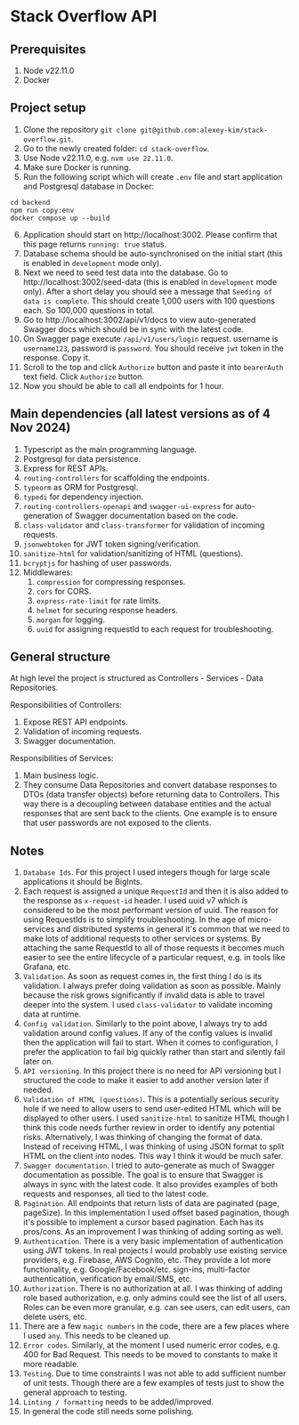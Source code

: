 # Stack Overflow API

## Prerequisites
1. Node v22.11.0
2. Docker

## Project setup
1. Clone the repository `git clone git@github.com:alexey-kim/stack-overflow.git`.
2. Go to the newly created folder: `cd stack-overflow`.
3. Use Node v22.11.0, e.g. `nvm use 22.11.0`.
4. Make sure Docker is running.
5. Run the following script which will create `.env` file and start application and Postgresql database in Docker:
```
cd backend
npm run copy:env
docker compose up --build
```
6. Application should start on http://localhost:3002. Please confirm that this page returns `running: true` status.
7. Database schema should be auto-synchronised on the initial start (this is enabled in `development` mode only).
8. Next we need to seed test data into the database. Go to http://localhost:3002/seed-data (this is enabled in `development` mode only). After a short delay you should see a message that `Seeding of data is complete`. This should create 1,000 users with 100 questions each. So 100,000 questions in total.
9. Go to http://localhost:3002/api/v1/docs to view auto-generated Swagger docs which should be in sync with the latest code.
10. On Swagger page execute `/api/v1/users/login` request. username is `username123`, password is `password`. You should receive `jwt` token in the response. Copy it.
11.  Scroll to the top and click `Authorize` button and paste it into `bearerAuth` text field. Click `Authorize` button.
12.  Now you should be able to call all endpoints for 1 hour.

## Main dependencies (all latest versions as of 4 Nov 2024)
1. Typescript as the main programming language.
2. Postgresql for data persistence.
3. Express for REST APIs.
4. `routing-controllers` for scaffolding the endpoints.
5. `typeorm` as ORM for Postgresql.
6. `typedi` for dependency injection.
7. `routing-controllers-openapi` and `swagger-ui-express` for auto-generation of Swagger documentation based on the code.
8. `class-validator` and `class-transformer` for validation of incoming requests.
9. `jsonwebtoken` for JWT token signing/verification.
10. `sanitize-html` for validation/sanitizing of HTML (questions).
11. `bcryptjs` for hashing of user passwords.
12. Middlewares:
    1. `compression` for compressing responses.
    2. `cors` for CORS.
    3. `express-rate-limit` for rate limits.
    4. `helmet` for securing response headers.
    5. `morgan` for logging.
    6. `uuid` for assigning requestId to each request for troubleshooting.

## General structure
At high level the project is structured as Controllers - Services - Data Repositories.

Responsibilities of Controllers:
1. Expose REST API endpoints.
2. Validation of incoming requests.
3. Swagger documentation.

Responsibilities of Services:
1. Main business logic.
2. They consume Data Repositories and convert database responses to DTOs (data transfer objects) before returning data to Controllers. This way there is a decoupling between database entities and the actual responses that are sent back to the clients. One example is to ensure that user passwords are not exposed to the clients.

## Notes
1. `Database Ids`. For this project I used integers though for large scale applications it should be BigInts.
2. Each request is assigned a unique `RequestId` and then it is also added to the response as `x-request-id` header. I used uuid v7 which is considered to be the most performant version of uuid. The reason for using RequestIds is to simplify troubleshooting. In the age of micro-services and distributed systems in general it's common that we need to make lots of additional requests to other services or systems. By attaching the same RequestId to all of those requests it becomes much easier to see the entire lifecycle of a particular request, e.g. in tools like Grafana, etc.
3. `Validation`. As soon as request comes in, the first thing I do is its validation. I always prefer doing validation as soon as possible. Mainly because the risk grows significantly if invalid data is able to travel deeper into the system. I used `class-validator` to validate incoming data at runtime.
4. `Config validation`. Similarly to the point above, I always try to add validation around config values. If any of the config values is invalid then the application will fail to start. When it comes to configuration, I prefer the application to fail big quickly rather than start and silently fail later on.
5. `API versioning`. In this project there is no need for API versioning but I structured the code to make it easier to add another version later if needed.
6. `Validation of HTML (questions)`. This is a potentially serious security hole if we need to allow users to send user-edited HTML which will be displayed to other users. I used `sanitize-html` to sanitize HTML though I think this code needs further review in order to identify any potential risks. Alternatively, I was thinking of changing the format of data. Instead of receiving HTML, I was thinking of using JSON format to split HTML on the client into nodes. This way I think it would be much safer.
7. `Swagger documentation`. I tried to auto-generate as much of Swagger documentation as possible. The goal is to ensure that Swagger is always in sync with the latest code. It also provides examples of both requests and responses, all tied to the latest code.
8. `Pagination`. All endpoints that return lists of data are paginated (page, pageSize). In this implementation I used offset based pagination, though it's possible to implement a cursor based pagination. Each has its pros/cons. As an improvement I was thinking of adding sorting as well.
9. `Authentication`. There is a very basic implementation of authentication using JWT tokens. In real projects I would probably use existing service providers, e.g. Firebase, AWS Cognito, etc. They provide a lot more functionality, e.g. Google/Facebook/etc. sign-ins, multi-factor authentication, verification by email/SMS, etc.
10. `Authorization`. There is no authorization at all. I was thinking of adding role based authorization, e.g. only admins could see the list of all users. Roles can be even more granular, e.g. can see users, can edit users, can delete users, etc.
11. There are a few `magic numbers` in the code, there are a few places where I used `any`. This needs to be cleaned up.
12. `Error codes`. Similarly, at the moment I used numeric error codes, e.g. 400 for Bad Request. This needs to be moved to constants to make it more readable.
13. `Testing`. Due to time constraints I was not able to add sufficient number of unit tests. Though there are a few examples of tests just to show the general approach to testing.
14. `Linting / formatting` needs to be added/improved.
15. In general the code still needs some polishing.
